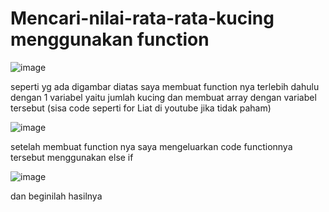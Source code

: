 # Mencari-nilai-rata-rata-kucing menggunakan function

![image](https://github.com/user-attachments/assets/c666aed8-6413-4955-b0bc-a9f03579d875)

seperti yg ada digambar diatas saya membuat function nya terlebih dahulu dengan 1 variabel yaitu jumlah kucing
dan membuat array dengan variabel tersebut (sisa code seperti for Liat di youtube jika tidak paham)










![image](https://github.com/user-attachments/assets/f101d7dd-ce3f-48dd-b559-c5edb194ea18)


setelah membuat function nya saya mengeluarkan code functionnya tersebut menggunakan else if

![image](https://github.com/user-attachments/assets/70923492-8835-4e90-846f-8c82689539d0)


dan beginilah hasilnya












